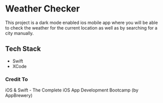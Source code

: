# Weather Checker
This project is a dark mode enabled ios mobile app where you will be able to check the weather for the current location as well as by searching for a city manually.

## Tech Stack
- Swift
- XCode

### Credit To 
iOS & Swift - The Complete iOS App Development Bootcamp (by AppBrewery)
